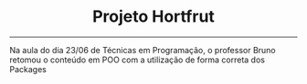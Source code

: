 <h1 align = "center"> Projeto Hortfrut</h1>

---

<p>Na aula do dia 23/06 de Técnicas em Programação, o professor Bruno retomou o conteúdo em POO com a utilização de forma correta dos Packages</p>
